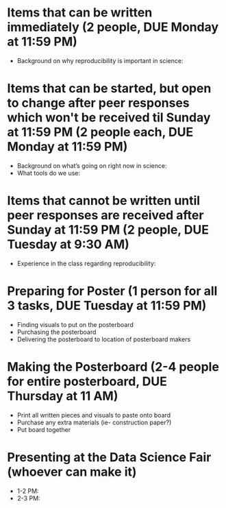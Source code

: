Items that can be written immediately (2 people, DUE Monday at 11:59 PM)
==================
* Background on why reproducibility is important in science:

Items that can be started, but open to change after peer responses which won't be received til Sunday at 11:59 PM (2 people each, DUE Monday at 11:59 PM)
==================
* Background on what’s going on right now in science:
* What tools do we use:

Items that cannot be written until peer responses are received after Sunday at 11:59 PM (2 people, DUE Tuesday at 9:30 AM)
==================
* Experience in the class regarding reproducibility:


Preparing for Poster (1 person for all 3 tasks, DUE Tuesday at 11:59 PM)
==================
* Finding visuals to put on the posterboard
* Purchasing the posterboard
* Delivering the posterboard to location of posterboard makers

Making the Posterboard (2-4 people for entire posterboard, DUE Thursday at 11 AM)
==================
* Print all written pieces and visuals to paste onto board
* Purchase any extra materials (ie- construction paper?)
* Put board together

Presenting at the Data Science Fair (whoever can make it)
==================
* 1-2 PM:
* 2-3 PM:
